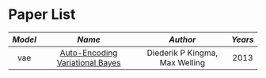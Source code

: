 # Paper List

*Model* | *Name* | *Author* | *Years*
:---: | :---: | :---: | :---:
vae | [Auto-Encoding Variational Bayes](https://arxiv.org/abs/1312.6114) | Diederik P Kingma, Max Welling | 2013
